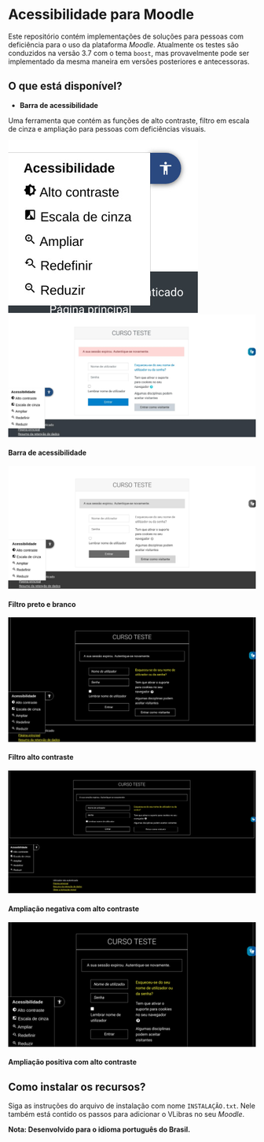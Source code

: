 # Acessibilidade para Moodle
Este repositório contém implementações de soluções para pessoas com deficiência para o uso da plataforma _Moodle_. Atualmente os testes são conduzidos na versão 3.7 com o tema `boost`, mas provavelmente pode ser implementado da mesma maneira em versões posteriores e antecessoras.

## O que está disponível?
* **Barra de acessibilidade**

Uma ferramenta que contém as funções de alto contraste, filtro em escala de cinza e ampliação para pessoas com deficiências visuais.

![Imagem da barra de acessibilidade](./screenshoots/bar.jpg)
![Captura de tela da barra no Moodle](./screenshoots/regular.jpg)
#### **Barra de acessibilidade**
![Captura de tela do filtro preto e branco](./screenshoots/grayscale.jpg)
#### **Filtro preto e branco**
![Captura de tela do filtro alto contraste](./screenshoots/hc.jpg)
#### **Filtro alto contraste**
![Captura de tela da ampliação negativa com alto contraste](./screenshoots/hczoomm.jpg)
#### **Ampliação negativa com alto contraste**
![Captura de tela da ampliação positiva com alto constraste](./screenshoots/hczoomM.jpg)
#### **Ampliação positiva com alto contraste**

## Como instalar os recursos?
Siga as instruções do arquivo de instalação com nome `INSTALAÇÃO.txt`. Nele também está contido os passos para adicionar o VLibras no seu _Moodle_.

**Nota: Desenvolvido para o idioma português do Brasil.**